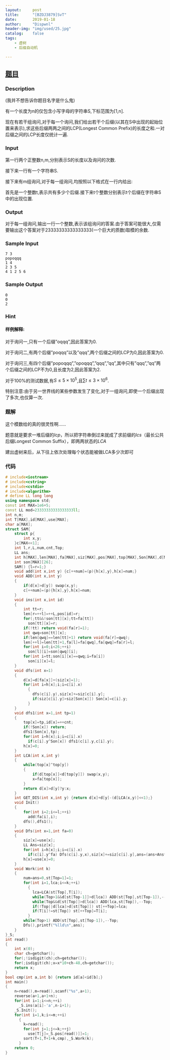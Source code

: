 ```yaml
---
layout:		post
title:		"[BZOJ3879]SvT"
date:		2019-01-18
author:		"Dispwnl"
header-img:	"img/used/25.jpg"
catalog:	false
tags:
    - 虚树
    - 后缀自动机

---
```


## [题目](https://lydsy.com/JudgeOnline/problem.php?id=3879)

### Description

(我并不想告诉你题目名字是什么鬼)

有一个长度为n的仅包含小写字母的字符串S,下标范围为[1,n].

现在有若干组询问,对于每一个询问,我们给出若干个后缀(以其在S中出现的起始位置来表示),求这些后缀两两之间的LCP(Longest Common Prefix)的长度之和.一对后缀之间的LCP长度仅统计一遍.

### Input

第一行两个正整数n,m,分别表示S的长度以及询问的次数.

接下来一行有一个字符串S.

接下来有m组询问,对于每一组询问,均按照以下格式在一行内给出:

首先是一个整数t,表示共有多少个后缀.接下来t个整数分别表示t个后缀在字符串S中的出现位置.

### Output

对于每一组询问,输出一行一个整数,表示该组询问的答案.由于答案可能很大,仅需要输出这个答案对于23333333333333333(一个巨大的质数)取模的余数.

### Sample Input

```plain
7 3
popoqqq
1 4
2 3 5
4 1 2 5 6
```
### Sample Output
```plain
0
0
2
```
### Hint
#### 样例解释:

对于询问一,只有一个后缀”oqqq”,因此答案为0.

对于询问二,有两个后缀”poqqq”以及”qqq”,两个后缀之间的LCP为0,因此答案为0.

对于询问三,有四个后缀”popoqqq”,”opoqqq”,”qqq”,”qq”,其中只有”qqq”,”qq”两个后缀之间的LCP不为0,且长度为2,因此答案为2.

对于100%的测试数据,有$S\le 5\times 10^5$,且$\sum t\le 3\times 10^6$.

特别注意:由于另一世界线的某些参数发生了变化,对于一组询问,即使一个后缀出现了多次,也仅算一次.

### 题解

这个模数给的真的很灵性啊……

题意就是要求一堆后缀的$lcp$，所以把字符串倒过来就成了求前缀的$lcs$（最长公共后缀Longest Common Suffix），即两两状态的$LCA$

建出虚树来后，从下往上依次处理每个状态能被做LCA多少次即可

### 代码

```c++
# include<iostream>
# include<cstring>
# include<cstdio>
# include<algorithm>
# define LL long long
using namespace std;
const int MAX=1e6+5;
const LL mod=23333333333333333ll;
int n,m;
int T[MAX],id[MAX],use[MAX];
char a[MAX];
struct SAM{
	struct p{
		int x,y;
	}c[MAX<<1];
	int l,r,L,num,cnt,Top;
	LL ans;
	int h[MAX],len[MAX],fa[MAX],siz[MAX],pos[MAX],top[MAX],Son[MAX],d[MAX],st[MAX];
	int son[MAX][26];
	SAM() {l=r=1;}
	void add(int x,int y) {c[++num]=(p){h[x],y},h[x]=num;}
	void ADD(int x,int y)
	{
		if(d[x]>d[y]) swap(x,y);
		c[++num]=(p){h[x],y},h[x]=num;
	}
	void ins(int x,int id)
	{
		int tt=r;
		len[r=++l]=++L,pos[id]=r;
		for(;tt&&!son[tt][x];tt=fa[tt])
		  son[tt][x]=r;
		if(!tt) return void(fa[r]=1);
		int qwq=son[tt][x];
		if(len[qwq]==len[tt]+1) return void(fa[r]=qwq);
		len[++l]=len[tt]+1,fa[l]=fa[qwq],fa[qwq]=fa[r]=l;
		for(int i=0;i<26;++i)
		  son[l][i]=son[qwq][i];
		for(int i=tt;son[i][x]==qwq;i=fa[i])
		  son[i][x]=l;
	}
	void dfs(int x=1)
	{
		d[x]=d[fa[x]]+(siz[x]=1);
		for(int i=h[x];i;i=c[i].x)
		  {
		  	dfs(c[i].y),siz[x]+=siz[c[i].y];
		  	if(siz[c[i].y]>siz[Son[x]]) Son[x]=c[i].y;
		  }
	}
	void dfs1(int x=1,int tp=1)
	{
		top[x]=tp,id[x]=++cnt;
		if(!Son[x]) return;
		dfs1(Son[x],tp);
		for(int i=h[x];i;i=c[i].x)
		  if(c[i].y^Son[x]) dfs1(c[i].y,c[i].y);
		h[x]=0;
	}
	int LCA(int x,int y)
	{
		while(top[x]^top[y])
		{
			if(d[top[x]]<d[top[y]]) swap(x,y);
			x=fa[top[x]];
		}
		return d[x]>d[y]?y:x;
	}
	int GET_DIS(int x,int y) {return d[x]+d[y]-(d[LCA(x,y)]<<1);}
	void Init()
	{
		for(int i=2;i<=l;++i)
		  add(fa[i],i);
		dfs(),dfs1();
	}
	void Dfs(int x=1,int fa=0)
	{
		siz[x]=use[x];
		LL Ans=siz[x];
		for(int i=h[x];i;i=c[i].x)
		  if(c[i].y^fa) Dfs(c[i].y,x),siz[x]+=siz[c[i].y],ans=(ans+Ans*siz[c[i].y]*len[x]%mod)%mod,Ans+=siz[c[i].y];
		h[x]=use[x]=0;
	}
	void Work(int k)
	{
		num=ans=0,st[Top=1]=1;
		for(int i=1,lca;i<=k;++i)
		  {
		  	lca=LCA(st[Top],T[i]);
		  	while(Top>1&&d[st[Top-1]]>d[lca]) ADD(st[Top],st[Top-1]),--Top;
		  	while(Top&&d[st[Top]]>d[lca]) ADD(lca,st[Top]),--Top;
		  	if(!Top||d[lca]>d[st[Top]]) st[++Top]=lca;
		  	if(T[i]!=st[Top]) st[++Top]=T[i];
		  }
		while(Top>1) ADD(st[Top],st[Top-1]),--Top;
		Dfs(),printf("%lld\n",ans);
	}
}_S;
int read()
{
	int x(0);
	char ch=getchar();
	for(;!isdigit(ch);ch=getchar());
	for(;isdigit(ch);x=x*10+ch-48,ch=getchar());
	return x;
}
bool cmp(int a,int b) {return id[a]<id[b];}
int main()
{
	n=read(),m=read(),scanf("%s",a+1);
	reverse(a+1,a+1+n);
	for(int i=1;i<=n;++i)
	  _S.ins(a[i]-'a',n-i+1);
	_S.Init();
	for(int i=1,k;i<=m;++i)
	  {
	  	k=read();
	  	for(int j=1;j<=k;++j)
	  	  use[T[j]=_S.pos[read()]]=1;
	  	sort(T+1,T+1+k,cmp),_S.Work(k);
	  }
	return 0;
}
```

